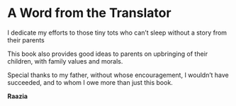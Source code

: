 A Word from the Translator
==========================

I dedicate my efforts to those tiny tots who can’t sleep without a story
from their parents

This book also provides good ideas to parents on upbringing of their
children, with family values and morals.

Special thanks to my father, without whose encouragement, I wouldn’t
have succeeded, and to whom I owe more than just this book.

**Raazia**


